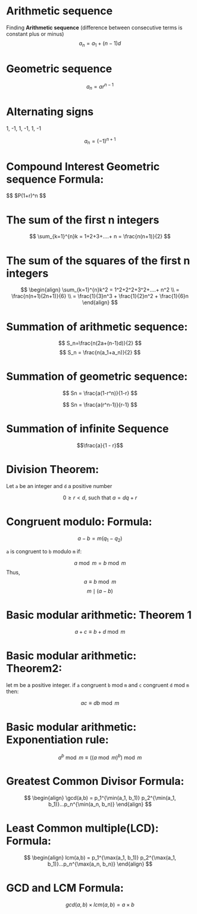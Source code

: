 # Arithmetic sequence
Finding **Arithmetic sequence** (difference between consecutive terms is constant plus or minus)
$$
a_n = a_1 + (n-1)d
$$


# Geometric sequence
$$
a_n = ar^{n-1}
$$

# Alternating signs
1, -1, 1, -1, 1, -1

$$
a_n = (-1)^{n+1}
$$

# Compound Interest Geometric sequence Formula:
$$
$P(1+r)^n
$$

# The sum of the first n integers
$$
\sum_{k=1}^{n}k = 1+2+3+....+ n = \frac{n(n+1)}{2}
$$


# The sum of the squares of the first n integers
$$
\begin{align}
\sum_{k=1}^{n}k^2 = 1^2+2^2+3^2+....+ n^2  \\
= \frac{n(n+1)(2n+1)}{6} \\
= \frac{1}{3}n^3 + \frac{1}{2}n^2 + \frac{1}{6}n
\end{align}
$$

# Summation of arithmetic sequence:
$$
S_n=\frac{n(2a+(n-1)d)}{2}
$$
$$
S_n = \frac{n(a_1+a_n)}{2}
$$

# Summation of geometric sequence:
$$
Sn = \frac{a(1-r^n)}{1-r}
$$

$$
Sn = \frac{a(r^n-1)}{r-1}
$$

# Summation of infinite Sequence
$$\frac{a}{1 - r}$$
# Division Theorem:
Let `a` be an integer and `d` a positive number

$$
0 \ge r < d \text{, such that } a = dq+r
$$

# Congruent modulo: Formula:
$$a - b = m(q_1 - q_2)$$

`a` is congruent to `b` modulo `m` if:

$$
a \bmod{m} = b \bmod{m}
$$
Thus,
$$
a \equiv b \bmod{m}
$$
$$
m \mid(a-b)
$$

# Basic modular arithmetic: Theorem 1
$$
a +c \equiv b+d \bmod m
$$

# Basic modular arithmetic: Theorem2:
let m be a positive integer. if `a` congruent `b` mod `m` and `c` congruent `d` mod `m` then:

$$
ac \equiv db \bmod m
$$

# Basic modular arithmetic: Exponentiation rule: 
$$
a^b \bmod m \equiv ((a \bmod m)^b) \bmod m
$$


# Greatest Common Divisor Formula: 
$$
\begin{align}
\gcd(a,b) = p_1^{\min(a_1, b_1)} p_2^{\min(a_1, b_1)}...p_n^{\min(a_n, b_n)}
\end{align}
$$

# Least Common multiple(LCD): Formula: 
$$
\begin{align}
lcm(a,b) = p_1^{\max(a_1, b_1)} p_2^{\max(a_1, b_1)}...p_n^{\max(a_n, b_n)}
\end{align}
$$

# GCD and LCM Formula:
$$
gcd(a,b)×lcm(a,b)=a×b
$$

